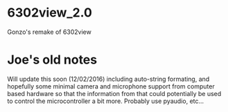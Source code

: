 # 6302view_2.0
Gonzo's remake of 6302view

# Joe's old notes

Will update this soon (12/02/2016) including auto-string formating, and hopefully some minimal camera and microphone support from computer based hardware so that the information from that could potentially be used to control the microcontroller a bit more.  Probably use pyaudio, etc...
